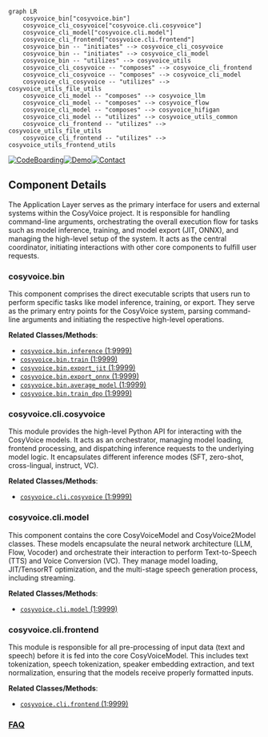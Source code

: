 ```mermaid
graph LR
    cosyvoice_bin["cosyvoice.bin"]
    cosyvoice_cli_cosyvoice["cosyvoice.cli.cosyvoice"]
    cosyvoice_cli_model["cosyvoice.cli.model"]
    cosyvoice_cli_frontend["cosyvoice.cli.frontend"]
    cosyvoice_bin -- "initiates" --> cosyvoice_cli_cosyvoice
    cosyvoice_bin -- "initiates" --> cosyvoice_cli_model
    cosyvoice_bin -- "utilizes" --> cosyvoice_utils
    cosyvoice_cli_cosyvoice -- "composes" --> cosyvoice_cli_frontend
    cosyvoice_cli_cosyvoice -- "composes" --> cosyvoice_cli_model
    cosyvoice_cli_cosyvoice -- "utilizes" --> cosyvoice_utils_file_utils
    cosyvoice_cli_model -- "composes" --> cosyvoice_llm
    cosyvoice_cli_model -- "composes" --> cosyvoice_flow
    cosyvoice_cli_model -- "composes" --> cosyvoice_hifigan
    cosyvoice_cli_model -- "utilizes" --> cosyvoice_utils_common
    cosyvoice_cli_frontend -- "utilizes" --> cosyvoice_utils_file_utils
    cosyvoice_cli_frontend -- "utilizes" --> cosyvoice_utils_frontend_utils
```
[![CodeBoarding](https://img.shields.io/badge/Generated%20by-CodeBoarding-9cf?style=flat-square)](https://github.com/CodeBoarding/CodeBoarding)[![Demo](https://img.shields.io/badge/Try%20our-Demo-blue?style=flat-square)](https://www.codeboarding.org/demo)[![Contact](https://img.shields.io/badge/Contact%20us%20-%20contact@codeboarding.org-lightgrey?style=flat-square)](mailto:contact@codeboarding.org)

## Component Details

The Application Layer serves as the primary interface for users and external systems within the CosyVoice project. It is responsible for handling command-line arguments, orchestrating the overall execution flow for tasks such as model inference, training, and model export (JIT, ONNX), and managing the high-level setup of the system. It acts as the central coordinator, initiating interactions with other core components to fulfill user requests.

### cosyvoice.bin
This component comprises the direct executable scripts that users run to perform specific tasks like model inference, training, or export. They serve as the primary entry points for the CosyVoice system, parsing command-line arguments and initiating the respective high-level operations.


**Related Classes/Methods**:

- <a href="https://github.com/FunAudioLLM/CosyVoice/blob/master/cosyvoice/bin/inference.py#L1-L9999" target="_blank" rel="noopener noreferrer">`cosyvoice.bin.inference` (1:9999)</a>
- <a href="https://github.com/FunAudioLLM/CosyVoice/blob/master/cosyvoice/bin/train.py#L1-L9999" target="_blank" rel="noopener noreferrer">`cosyvoice.bin.train` (1:9999)</a>
- <a href="https://github.com/FunAudioLLM/CosyVoice/blob/master/cosyvoice/bin/export_jit.py#L1-L9999" target="_blank" rel="noopener noreferrer">`cosyvoice.bin.export_jit` (1:9999)</a>
- <a href="https://github.com/FunAudioLLM/CosyVoice/blob/master/cosyvoice/bin/export_onnx.py#L1-L9999" target="_blank" rel="noopener noreferrer">`cosyvoice.bin.export_onnx` (1:9999)</a>
- <a href="https://github.com/FunAudioLLM/CosyVoice/blob/master/cosyvoice/bin/average_model.py#L1-L9999" target="_blank" rel="noopener noreferrer">`cosyvoice.bin.average_model` (1:9999)</a>
- <a href="https://github.com/FunAudioLLM/CosyVoice/blob/master/cosyvoice/bin/train_dpo.py#L1-L9999" target="_blank" rel="noopener noreferrer">`cosyvoice.bin.train_dpo` (1:9999)</a>


### cosyvoice.cli.cosyvoice
This module provides the high-level Python API for interacting with the CosyVoice models. It acts as an orchestrator, managing model loading, frontend processing, and dispatching inference requests to the underlying model logic. It encapsulates different inference modes (SFT, zero-shot, cross-lingual, instruct, VC).


**Related Classes/Methods**:

- <a href="https://github.com/FunAudioLLM/CosyVoice/blob/master/cosyvoice/cli/cosyvoice.py#L1-L9999" target="_blank" rel="noopener noreferrer">`cosyvoice.cli.cosyvoice` (1:9999)</a>


### cosyvoice.cli.model
This component contains the core CosyVoiceModel and CosyVoice2Model classes. These models encapsulate the neural network architecture (LLM, Flow, Vocoder) and orchestrate their interaction to perform Text-to-Speech (TTS) and Voice Conversion (VC). They manage model loading, JIT/TensorRT optimization, and the multi-stage speech generation process, including streaming.


**Related Classes/Methods**:

- <a href="https://github.com/FunAudioLLM/CosyVoice/blob/master/cosyvoice/cli/model.py#L1-L9999" target="_blank" rel="noopener noreferrer">`cosyvoice.cli.model` (1:9999)</a>


### cosyvoice.cli.frontend
This module is responsible for all pre-processing of input data (text and speech) before it is fed into the core CosyVoiceModel. This includes text tokenization, speech tokenization, speaker embedding extraction, and text normalization, ensuring that the models receive properly formatted inputs.


**Related Classes/Methods**:

- <a href="https://github.com/FunAudioLLM/CosyVoice/blob/master/cosyvoice/cli/frontend.py#L1-L9999" target="_blank" rel="noopener noreferrer">`cosyvoice.cli.frontend` (1:9999)</a>




### [FAQ](https://github.com/CodeBoarding/GeneratedOnBoardings/tree/main?tab=readme-ov-file#faq)